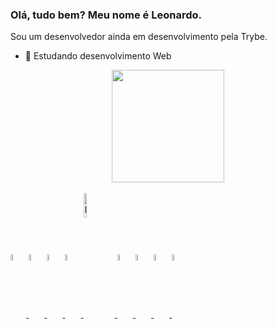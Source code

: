 ### Olá, tudo bem? Meu nome é Leonardo.

Sou um desenvolvedor ainda em desenvolvimento pela Trybe.

- 🌱 Estudando desenvolvimento Web

<div align="center">
  <a href="https://github.com/LDantasA">
  <img height="180em" src="https://github-readme-stats.vercel.app/api?username=LDantasA&show_icons=true&theme=algolia&include_all_commits=true&count_private=true"/>
<!--   <img height="180em" src="https://github-readme-stats.vercel.app/api/top-langs/?username=LDantasA&layout=compact&theme=algolia"/> -->
</div>
  <div style="display: inline_block"><br>
    <img align="center" alt="JS" width="5%" src="https://cdn.jsdelivr.net/gh/devicons/devicon/icons/javascript/javascript-plain.svg">
    <img align="center" alt="HTML" width="5%" src="https://cdn.jsdelivr.net/gh/devicons/devicon/icons/html5/html5-plain-wordmark.svg">
    <img align="center" alt="CSS" width="5%" src="https://cdn.jsdelivr.net/gh/devicons/devicon/icons/css3/css3-plain-wordmark.svg">
    <img align="center" alt="React" width="5%" src="https://cdn.jsdelivr.net/gh/devicons/devicon/icons/react/react-original-wordmark.svg">
    <img align="center" alt="MySQL" width="10%" src="https://cdn.jsdelivr.net/gh/devicons/devicon/icons/mysql/mysql-original-wordmark.svg">
    <img align="center" alt="MongoDB" width="5%" src="https://cdn.jsdelivr.net/gh/devicons/devicon/icons/mongodb/mongodb-original-wordmark.svg">
    <img align="center" alt="NodeJS" width="5%" src="https://cdn.jsdelivr.net/gh/devicons/devicon/icons/nodejs/nodejs-original.svg">
    <img align="center" alt="Express" width="5%" src="https://cdn.jsdelivr.net/gh/devicons/devicon/icons/express/express-original.svg">
    <img align="center" alt="Python" width="5%" src="https://cdn.jsdelivr.net/gh/devicons/devicon/icons/python/python-original-wordmark.svg">
  </div>
